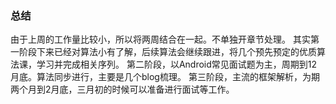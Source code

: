 ### 总结
由于上周的工作量比较小，所以将两周结合在一起。不单独开章节处理。
其实第一阶段下来已经对算法小有了解，后续算法会继续跟进，将几个预先预定的优质算法课，学习并完成相关序列。
第二阶段，以Android常见面试题为主，周期到12月底。算法同步进行，主要是几个blog梳理。
第三阶段，主流的框架解析，为期两个月到2月底，三月初的时候可以准备进行面试等工作。